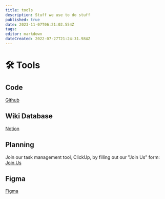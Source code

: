 ```yaml
---
title: tools
description: Stuff we use to do stuff
published: true
date: 2023-11-07T06:21:02.554Z
tags: 
editor: markdown
dateCreated: 2022-07-27T21:24:31.984Z
---
```


# 🛠 Tools

## Code
[Github](https://github.com/cure-dao)

## Wiki Database

[Notion](https://www.notion.so/cure-dao/Cure-DAO-Haus-242d38077dcc41f6a138ecdf27a4ba58)

## Planning

Join our task management tool, ClickUp, by filling out our "Join Us" form:
[Join Us](https://www.curedao.org/join-us)

## Figma
[Figma](https://www.figma.com/team_invite/redeem/m9YWqegKCzTq8DB66MRd6B)
